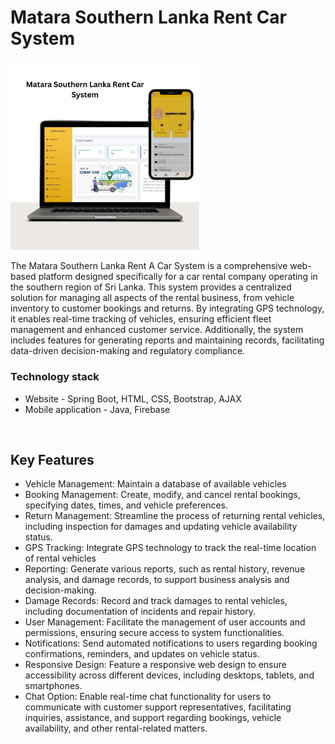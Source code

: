 # Matara Southern Lanka Rent Car System

<img src="https://github.com/AshanIndrajith/Matara-Southern-Lanka-Rent-Car-System/blob/main/rent%20car%20system/webSite/UI/RentCar%20(2).png" width="60%">

The Matara Southern Lanka Rent A Car System is a comprehensive web-based platform designed specifically for a car rental company operating in the southern region of Sri Lanka. This system provides a centralized solution for managing all aspects of the rental business, from vehicle inventory to customer bookings and returns. By integrating GPS technology, it enables real-time tracking of vehicles, ensuring efficient fleet management and enhanced customer service. Additionally, the system includes features for generating reports and maintaining records, facilitating data-driven decision-making and regulatory compliance.

<h3>Technology stack</h3>
<ul>
<li>Website - Spring Boot, HTML, CSS, Bootstrap, AJAX</li>
  <li>Mobile application - Java, Firebase</li>
</ul><br>



<h2>Key Features</h2>
  <ul>
    <li>Vehicle Management: Maintain a database of available vehicles</li>
    <li>Booking Management: Create, modify, and cancel rental bookings, specifying dates, times, and vehicle preferences.</li>
    <li>Return Management: Streamline the process of returning rental vehicles, including inspection for damages and updating vehicle availability status.</li>
    <li>GPS Tracking: Integrate GPS technology to track the real-time location of rental vehicles</li>
    <li>Reporting: Generate various reports, such as rental history, revenue analysis, and damage records, to support business analysis and decision-making.</li>
    <li>Damage Records: Record and track damages to rental vehicles, including documentation of incidents and repair history.</li>
    <li>User Management: Facilitate the management of user accounts and permissions, ensuring secure access to system functionalities.</li>
    <li>Notifications: Send automated notifications to users regarding booking confirmations, reminders, and updates on vehicle status.</li>
    <li>Responsive Design: Feature a responsive web design to ensure accessibility across different devices, including desktops, tablets, and smartphones.</li>
    <li>Chat Option: Enable real-time chat functionality for users to communicate with customer support representatives, facilitating inquiries, assistance, and support regarding bookings, vehicle availability, and other rental-related matters.</li>
  </ul>

